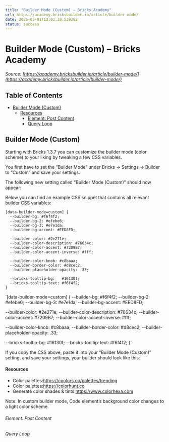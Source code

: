 ```yaml
---
title: "Builder Mode (Custom) – Bricks Academy"
url: https://academy.bricksbuilder.io/article/builder-mode/
date: 2025-05-01T12:03:38.539362
status: success
---
```


# Builder Mode (Custom) – Bricks Academy

*Source: [https://academy.bricksbuilder.io/article/builder-mode/](https://academy.bricksbuilder.io/article/builder-mode/)*

## Table of Contents

- [Builder Mode (Custom)](#builder-mode-custom)
    - [Resources](#resources)
        - [Element: Post Content](#element-post-content)
        - [Query Loop](#query-loop)

## Builder Mode (Custom)

Starting with Bricks 1.3.7 you can customize the builder mode (color scheme) to your liking by tweaking a few CSS variables.

You first have to set the “Builder Mode” under Bricks → Settings → Builder to “Custom” and save your settings.

The following new setting called “Builder Mode (Custom)” should now appear:

Below you can find an example CSS snippet that contains all relevant builder CSS variables:

```
[data-builder-mode=custom] {
  --builder-bg: #f6f4f2;
  --builder-bg-2: #efebe6;
  --builder-bg-3: #e7e1da;
  --builder-bg-accent: #EED8FD;

  --builder-color: #2e271e;
  --builder-color-description: #76634c;
  --builder-color-accent: #7209B7;
  --builder-color-accent-inverse: #fff;

  --builder-color-knob: #c8baaa;
  --builder-border-color: #d8cec2;
  --builder-placeholder-opacity: .33;

  --bricks-tooltip-bg:   #16130f;
  --bricks-tooltip-text: #f6f4f2;
}
```

`[data-builder-mode=custom] {
  --builder-bg: #f6f4f2;
  --builder-bg-2: #efebe6;
  --builder-bg-3: #e7e1da;
  --builder-bg-accent: #EED8FD;

  --builder-color: #2e271e;
  --builder-color-description: #76634c;
  --builder-color-accent: #7209B7;
  --builder-color-accent-inverse: #fff;

  --builder-color-knob: #c8baaa;
  --builder-border-color: #d8cec2;
  --builder-placeholder-opacity: .33;

  --bricks-tooltip-bg:   #16130f;
  --bricks-tooltip-text: #f6f4f2;
}`

If you copy the CSS above, paste it into your “Builder Mode (Custom)” setting, and save your settings, your builder should look like this:

#### Resources

- Color palettes:https://coolors.co/palettes/trending
- Color palettes:https://colorhunt.co
- Generate color shades & tints:https://www.colorhexa.com

Note: In custom builder mode, Code element’s background color changes to a light color scheme.

###### Element: Post Content

###### Query Loop

